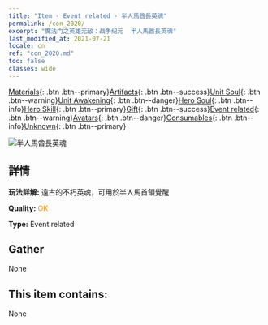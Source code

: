 ```yaml
---
title: "Item - Event related - 半人馬酋長英魂"
permalink: /con_2020/
excerpt: "魔法门之英雄无敌：战争纪元  半人馬酋長英魂"
last_modified_at: 2021-07-21
locale: cn
ref: "con_2020.md"
toc: false
classes: wide
---
```

 [Materials](/ItemsCN/){: .btn .btn--primary}[Artifacts](/ItemsCN/Artifacts/){: .btn .btn--success}[Unit Soul](/ItemsCN/UnitSoul/){: .btn .btn--warning}[Unit Awakening](/ItemsCN/UnitAwakening/){: .btn .btn--danger}[Hero Soul](/ItemsCN/HeroSoul/){: .btn .btn--info}[Hero Skill](/ItemsCN/HeroSkill/){: .btn .btn--primary}[Gift](/ItemsCN/Gift/){: .btn .btn--success}[Event related](/ItemsCN/Events/){: .btn .btn--warning}[Avatars](/ItemsCN/Avatars/){: .btn .btn--danger}[Consumables](/ItemsCN/Consumables/){: .btn .btn--info}[Unknown](/ItemsCN/Unknown/){: .btn .btn--primary}

 ![半人馬酋長英魂](/images/t/juexing_201.png)

## 詳情
 **玩法詳解:** 遠古的不朽英魂，可用於半人馬首領覺醒

 **Quality:** <span style="color: #FF8C00">OK</span>

 **Type:** Event related

## Gather

  None

## This item contains:

  None

